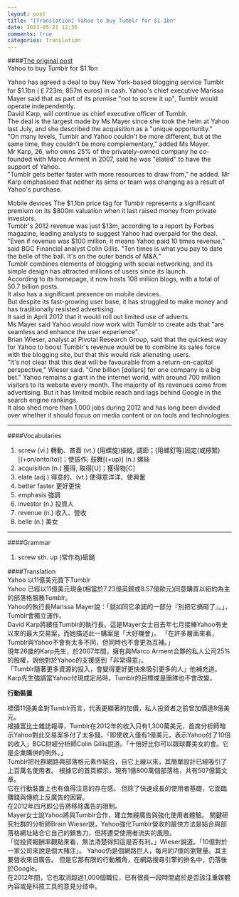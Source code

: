 ```yaml
---
layout: post
title: "[Translation] Yahoo to buy Tumblr for $1.1bn"
date: 2013-05-21 12:36
comments: true
categories: Translation
---
```

####[The original post](http://www.bbc.co.uk/news/business-22591026)  
Yahoo to buy Tumblr for $1.1bn
<!--more-->

Yahoo has agreed a deal to buy New York-based blogging service Tumblr for $1.1bn (￡723m; 857m euros) in cash.
Yahoo's chief executive Marissa Mayer said that as part of its promise "not to screw it up", Tumblr would operate independently.  
David Karp, will continue as chief executive officer of Tumblr.  
The deal is the largest made by Ms Mayer since she took the helm at Yahoo last July, and she described the acquisition as a "unique opportunity."  
"On many levels, Tumblr and Yahoo couldn't be more different, but at the same time, they couldn't be more complementary," added Ms Mayer.  
Mr Karp, 26, who owns 25% of the privately-owned company he co-founded with Marco Arment in 2007, said he was "elated" to have the support of Yahoo.  
"Tumblr gets better faster with more resources to draw from," he added. Mr Karp emphasised that neither its aims or team was changing as a result of Yahoo's purchase.

Mobile devices
The $1.1bn price tag for Tumblr represents a significant premium on its $800m valuation when it last raised money from private investors.  
Tumblr's 2012 revenue was just $13m, according to a report by Forbes magazine, leading analysts to suggest Yahoo had overpaid for the deal.  
"Even if revenue was $100 million, it means Yahoo paid 10 times revenue," said BGC Financial analyst Colin Gillis. "Ten times is what you pay to date the belle of the ball. It's on the outer bands of M&A."  
Tumblr combines elements of blogging with social networking, and its simple design has attracted millions of users since its launch.  
According to its homepage, it now hosts 108 million blogs, with a total of 50.7 billion posts.  
It also has a significant presence on mobile devices.  
But despite its fast-growing user base, it has struggled to make money and has traditionally resisted advertising.  
It said in April 2012 that it would roll out limited use of adverts.  
Ms Mayer said Yahoo would now work with Tumblr to create ads that "are seamless and enhance the user experience".  
Brian Wieser, analyst at Pivotal Research Group, said that the quickest way for Yahoo to boost Tumblr's revenue would be to combine its sales force with the blogging site, but that this would risk alienating users.  
"It's not clear that this deal will be favourable from a return-on-capital perspective," Wieser said. "One billion [dollars] for one company is a big bet."
Yahoo remains a giant in the internet world, with around 700 million visitors to its website every month. The majority of its revenues come from advertising.
But it has limited mobile reach and lags behind Google in the search engine rankings.  
It also shed more than 1,000 jobs during 2012 and has long been divided over whether it should focus on media content or on tools and technologies.

***********
####Vocabularies  
1. screw (vi.) 轉動、吝嗇 (vt.) (用螺旋)操縱, 調節；(用螺釘等)固定(或擰緊)[(+on/onto/to)]；使振作; 鼓舞[(+up)] (n.) 螺絲  
2. acquisition (n.) 獲得, 取得[U]；獲得物[C]  
3. elate (adj.) 得意的、(vt.) 使得意洋洋、使興奮  
4. better faster 更好更快
5. emphasis 強調
6. investor (n.) 投資人  
7. revenue (n.) 收入、營收  
8. belle (n.) 美女  

******
####Grammar  
1. screw sth. up (常作為)砸鍋  

####Translation  
Yahoo 以11億美元買下Tumblr  
Yahoo 已經以11億美元現金(相當於7.23億英鎊或8.57億歐元)同意購買以紐約為主的部落格服務Tumblr。   
Yahoo的執行長Marissa Mayer說：「就如同它承諾的一部分『別把它搞砸了』。」，Tumblr會獨立運作。   
David Karp將續任Tumblr的執行長。這是Mayer女士自去年七月接棒Yahoo有史以來的最大交易案，而她描述此一購案是「大好機會」。 
「在許多層面來看，Tumblr與Yahoo不會有太多不同，但同時也不會更為互補。」  
現年26歲的Karp先生，於2007年間，擁有與Marco Arment合夥的私人公司25%的股權，說他對於Yahoo的支援感到「非常得意」。  
「Tumblr隨著更多資源的投入，會變得更好更快來吸引更多的人」他補充道。Karp先生強調當Yahoo付現成定局時，Tumblr的目標或是團隊也不會改變。  

**行動裝置**

標價11億美金對Tumblr而言，代表更顯著的加價，私人投資者之前曾加價達8億美元。  
根據富比士雜誌報導，Tumblr在2012年的收入只有1,300萬美元，首席分析師暗示Yahoo對此交易案多付了太多錢。「即使收入僅有1億美元，表示Yahoo付了10倍的收入」BGC財經分析師Colin Gillis說道。「十倍好比你可以跟球賽美女約會。它是企業購併的例外。」    
Tumblr把社群網路與部落格元素作結合，自它上線以來，其簡單設計已經吸引了上百萬名使用者。
根據它的首頁顯示，現有1億800萬個部落格，共有507億篇文章。  
它在行動裝置上也有值得注意的存在感。
但除了快速成長的使用者基礎，它面臨賺錢與傳統上反廣告的困窘。  
在2012年四月即公告將移除廣告的限制。  
Mayer女士說Yahoo將與Tumblr合作，建立無縫廣告與強化使用者體驗。
關鍵研究社群的分析師Brain Wieser說，Yahoo強化Tumblr營收的最快方法是結合與部落格網址結合它自己的銷售力，但將遭受使用者流失的風險。  
「從投資報酬率觀點來看，無法清楚得知這是否有利。」Wieser說道。「10億對於一家公司來說是個大賭注」。
Yahoo仍是個網路巨人，每月約7億的瀏覽量。其主要營收來自廣告。
但是它那有限的行動觸角，在網路搜尋引擎的排名中，仍落後於Google。  
在2012年間，它也取消超過1,000個職位，已有很長一段時間處於是否該注重媒體內容或是科技工具的意見分歧中。